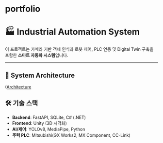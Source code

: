# portfolio
# 🏭 Industrial Automation System

이 프로젝트는 카메라 기반 객체 인식과 로봇 제어, PLC 연동 및 Digital Twin 구축을 포함한 **스마트 자동화 시스템**입니다.  

---

## 🧩 System Architecture

([Architecture](https://github.com/user-attachments/assets/7fce15d3-d269-42db-9107-f80810d027a5)



## 🛠 기술 스택

- **Backend**: FastAPI, SQLite, C# (.NET)
- **Frontend**: Unity (3D 시각화)
- **AI/제어**: YOLOv8, MediaPipe, Python
- **주력 PLC**: Mitsubishi(GX Works2, MX Component, CC-Link)
